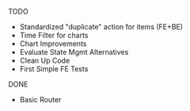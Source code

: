 TODO

- Standardized "duplicate" action for items (FE+BE)
- Time Filter for charts
- Chart Improvements
- Evaluate State Mgmt Alternatives
- Clean Up Code
- First Simple FE Tests

DONE

- Basic Router
